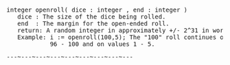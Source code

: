 <div class="mw-parser-output"><p><br />
<span id="bforoll"></span>
</p>
<pre>integer openroll( dice&#160;: integer , end&#160;: integer )
   dice&#160;: The size of the dice being rolled.
   end  : The margin for the open-ended roll.
   return: A random integer in approximately +/- 2^31 in worst case.
   Example: i&#160;:= openroll(100,5); The "100" roll continues on values
            96 - 100 and on values 1 - 5.
</pre>
<pre>---~---~---~---~---~---~---~---~---
</pre></div>